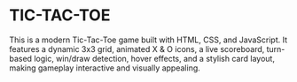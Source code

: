 # TIC-TAC-TOE
This is a modern Tic-Tac-Toe game built with HTML, CSS, and JavaScript. It features a dynamic 3x3 grid, animated X &amp; O icons, a live scoreboard, turn-based logic, win/draw detection, hover effects, and a stylish card layout, making gameplay interactive and visually appealing.
